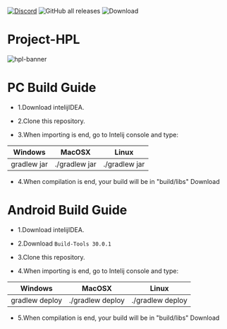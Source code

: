 [![Discord](https://img.shields.io/discord/1011940744774303795.svg?color=7289da&logo=discord&label=HPL&style=for-the-badge)](https://discord.gg/H9d7ZACXTr)
![GitHub all releases](https://img.shields.io/github/downloads/HPL-Team/Project-HPL/total?logo=Github&label=Total%20downloads&include_prereleases&style=for-the-badge)
![Download](https://img.shields.io/github/v/release/HPL-Team/Project-HPL?color=6aa84f&include_prereleases&label=Latest%20version&logo=github&logoColor=white&style=for-the-badge)
# Project-HPL
![hpl-banner](https://github.com/HPL-Team/Project-HPL/assets/90574933/e5ba46bc-6b27-492d-84ec-975e654803d0)

# PC Build Guide

* 1.Download intelijIDEA.

* 2.Clone this repository.

* 3.When importing is end, go to Intelij console and type:

Windows      |  MacOSX       | Linux
------------ | ------------- | -------------
gradlew jar  | ./gradlew jar | ./gradlew jar

* 4.When compilation is end, your build will be in "build/libs"
Download

# Android Build Guide

* 1.Download intelijIDEA.

* 2.Download `Build-Tools 30.0.1`

* 3.Clone this repository.

* 4.When importing is end, go to Intelij console and type:
   
Windows      |  MacOSX       | Linux
------------ | ------------- | -------------
gradlew deploy  | ./gradlew deploy | ./gradlew deploy

* 5.When compilation is end, your build will be in "build/libs"
Download
